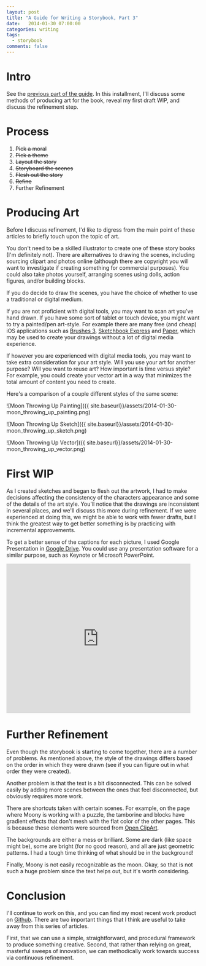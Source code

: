 ```yaml
---
layout: post
title: "A Guide for Writing a Storybook, Part 3"
date:   2014-01-30 07:00:00
categories: writing
tags:
  - storybook
comments: false
---
```


# Intro

See the [previous part of the guide](/writing/2014/01/27/quick-guide-to-writing-a-storybook-pt2.html). In this
installment, I'll discuss some methods of producing art for the book,
reveal my first draft WIP, and discuss the refinement step.

# Process

1. <del>Pick a moral</del>
2. <del>Pick a theme</del>
3. <del>Layout the story</del>
4. <del>Storyboard the scenes</del>
5. <del>Flesh out the story</del>
6. <del>Refine</del>
7. Further Refinement

# Producing Art

Before I discuss refinement, I'd like to digress from the main point of
these articles to briefly touch upon the topic of art. 

You don't need to be a skilled illustrator to create one of these story
books (I'm definitely not). There are alternatives to drawing the
scenes, including sourcing clipart and photos online (although there are
copyright you will want to investigate if creating something for
commercial purposes). You could also take photos yourself, arranging
scenes using dolls, action figures, and/or building blocks. 

If you do decide to draw the scenes, you have the choice of whether to
use a traditional or digital medium.

If you are not proficient with digital tools, you may want to scan art
you’ve hand drawn. If you have some sort of tablet or touch device, you
might want to try a painted/pen art-style. For example there are many
free (and cheap) iOS applications such as 
[Brushes 3](https://itunes.apple.com/us/app/brushes-3/id545366251?mt=8), 
[Sketchbook Express](https://itunes.apple.com/us/app/sketchbook-express-for-ipad/id410871280?mt=8)
and
[Paper](https://itunes.apple.com/us/app/paper-by-fiftythree/id506003812?mt=8), 
which may be used to create your drawings without a lot of
digital media experience.

If however you are experienced with digital media tools, you may want to
take extra consideration for your art style. Will you use your art for
another purpose? Will you want to reuse art? How important is time
versus style? For example, you could create your vector art in a way
that minimizes the total amount of content you need to create. 

Here's a comparison of a couple different styles of the same scene:

![Moon Throwing Up Painting]({{ site.baseurl}}/assets/2014-01-30-moon_throwing_up_painting.png)

![Moon Throwing Up Sketch]({{ site.baseurl}}/assets/2014-01-30-moon_throwing_up_sketch.png)

![Moon Throwing Up Vector]({{ site.baseurl}}/assets/2014-01-30-moon_throwing_up_vector.png)

# First WIP

As I created sketches and began to flesh out the artwork, I had to make
decisions affecting the consistency of the characters appearance and
some of the details of the art style. You'll notice that the drawings
are inconsistent in several places, and we'll discuss this more during
refinement. If we were experienced at doing this, we might be able to
work with fewer drafts, but I think the greatest way to get better
something is by practicing with incremental approvements. 

To get a better sense of the captions for each picture, I used Google
Presentation in [Google Drive](http://drive.google.com). You could use
any presentation software for a similar purpose, such as Keynote or
Microsoft PowerPoint. 

<iframe src="https://docs.google.com/presentation/d/1fLGz41TkzqPEKT5pHnN1xx2anVDw5NqukYnwFsLiJnM/embed?start=false&loop=false&delayms=60000" frameborder="0" width="480" height="389" allowfullscreen="true" mozallowfullscreen="true" webkitallowfullscreen="true"></iframe>

# Further Refinement

Even though the storybook is starting to come together, there are a
number of problems. As mentioned above, the style of the drawings
differs based on the order in which they were drawn (see if you can
figure out in what order they were created). 

Another problem is that the text is a bit disconnected. This can be
solved easily by adding more scenes between the ones that feel
disconnected, but obviously requires more work. 

There are shortcuts taken with certain scenes. For example, on the page
where Moony is working with a puzzle, the tamborine and blocks have
gradient effects that don't mesh with the flat color of the other pages.
This is because these elements were sourced from 
[Open ClipArt](https://openclipart.org).

The backgrounds are either a mess or brilliant. Some are dark (like
space might be), some are bright (for no good reason), and all are just
geometric patterns. I had a tough time thinking of what should be in the
background!

Finally, Moony is not easily recognizable as the moon. Okay, so that is
not such a huge problem since the text helps out, but it's worth
considering. 

# Conclusion

I'll continue to work on this, and you can find my most recent work
product on [Github](https://github.com/jamiely/moony-eat).
 There are two important things that I think are useful to take
away from this series of articles. 

First, that we can use a simple, straightforward, and procedural
framework to produce something creative. Second, that rather
than relying on great, masterful sweeps of innovation, we can
methodically work towards success via continuous refinement. 

